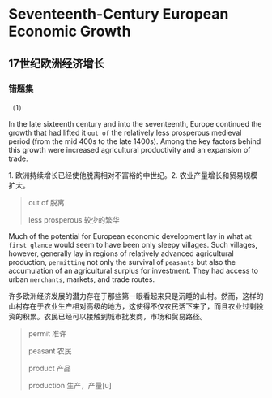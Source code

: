 # Seventeenth-Century European Economic Growth 

## 17世纪欧洲经济增长

### 错题集

（1）

In the late sixteenth century and into the seventeenth, Europe continued the growth that had lifted it `out of` the relatively less prosperous medieval period (from the mid 400s to the late 1400s). Among the key factors behind this growth were increased agricultural productivity and an expansion of trade.

1\. 欧洲持续增长已经使他脱离相对不富裕的中世纪。2\. 农业产量增长和贸易规模扩大。

> out of 脱离
>
> less prosperous 较少的繁华

 

Much of the potential for European economic development lay in what `at first glance` would seem to have been only sleepy villages. Such villages, however, generally lay in regions of relatively advanced agricultural production, `permitting` not only the survival of `peasants` but also the accumulation of an agricultural surplus for investment. They had access to urban `merchants`, markets, and trade routes.

许多欧洲经济发展的潜力存在于那些第一眼看起来只是沉睡的山村。然而，这样的山村存在于农业生产相对高级的地方，这使得不仅农民活下来了，而且农业过剩投资的积累。农民已经可以接触到城市批发商，市场和贸易路径。

> permit 准许
>
> peasant 农民
>
> product 产品
>
> production 生产，产量[u]